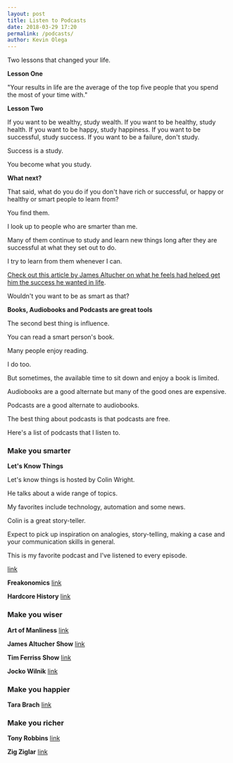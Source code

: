 ```yaml
--- 
layout: post 
title: Listen to Podcasts
date: 2018-03-29 17:20
permalink: /podcasts/ 
author: Kevin Olega 
--- 
```

Two lessons that changed your life.

**Lesson One**

"Your results in life are the average of the top five people that you spend the most of your time with."

**Lesson Two**

If you want to be wealthy, study wealth.
If you want to be healthy, study health.
If you want to be happy, study happiness.
If you want to be successful, study success.
If you want to be a failure, don't study.

Success is a study.

You become what you study.

**What next?**

That said, what do you do if you don't have rich or successful, or happy or healthy or smart people to learn from?

You find them.

I look up to people who are smarter than me.

Many of them continue to study and learn new things long after they are successful at what they set out to do.

I try to learn from them whenever I can.

[Check out this article by James Altucher on what he feels had helped get him the success he wanted in life](https://jamesaltucher.com/2018/03/ten-things-given-success/).

Wouldn't you want to be as smart as that?

**Books, Audiobooks and Podcasts are great tools**

The second best thing is influence.

You can read a smart person's book.

Many people enjoy reading.

I do too.

But sometimes, the available time to sit down and enjoy a book is limited.

Audiobooks are a good alternate but many of the good ones are expensive.

Podcasts are a good alternate to audiobooks.

The best thing about podcasts is that podcasts are free.

Here's a list of podcasts that I listen to.


### Make you smarter

**Let's Know Things**

Let's know things is hosted by Colin Wright. 

He talks about a wide range of topics. 

My favorites include technology, automation and some news. 

Colin is a great story-teller. 

Expect to pick up inspiration on analogies, story-telling, making a case and your communication skills in general. 

This is my favorite podcast and I've listened to every episode.

[link](http://letsknowthings.com/)

**Freakonomics**
[link](http://freakonomics.com/)

**Hardcore History**
[link](https://www.dancarlin.com/hardcore-history-series/)


### Make you wiser

**Art of Manliness**
[link](https://www.artofmanliness.com/category/podcast/)

**James Altucher Show**
[link](https://jamesaltucher.com/category/the-james-altucher-show/)

**Tim Ferriss Show**
[link](https://tim.blog/podcast/)

**Jocko Wilnik**
[link](http://jockopodcast.com/)

### Make you happier

**Tara Brach**
[link](https://www.tarabrach.com/)

### Make you richer
**Tony Robbins**
[link](https://www.tonyrobbins.com/podcasts/)

**Zig Ziglar**
[link](https://ziglarshow.com/)



